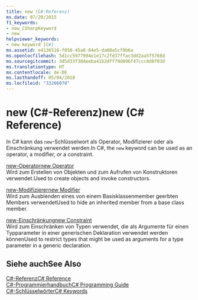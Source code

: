 ```yaml
---
title: new (C#-Referenz)
ms.date: 07/20/2015
f1_keywords:
- new_CSharpKeyword
- new
helpviewer_keywords:
- new keyword [C#]
ms.assetid: e4136516-f058-45a8-84e5-da00a5cf9b6a
ms.openlocfilehash: 5d1cc5977994e1e17c2fd37ffac3dd2aa5f5768d
ms.sourcegitcommit: 3d5d33f384eeba41b2dff79d096f47ccc8d8f03d
ms.translationtype: HT
ms.contentlocale: de-DE
ms.lasthandoff: 05/04/2018
ms.locfileid: "33266070"
---
```

# <a name="new-c-reference"></a><span data-ttu-id="1f7ff-102">new (C#-Referenz)</span><span class="sxs-lookup"><span data-stu-id="1f7ff-102">new (C# Reference)</span></span>
<span data-ttu-id="1f7ff-103">In C# kann das `new`-Schlüsselwort als Operator, Modifizierer oder als Einschränkung verwendet werden.</span><span class="sxs-lookup"><span data-stu-id="1f7ff-103">In C#, the `new` keyword can be used as an operator, a modifier, or a constraint.</span></span>  
  
 [<span data-ttu-id="1f7ff-104">new-Operator</span><span class="sxs-lookup"><span data-stu-id="1f7ff-104">new Operator</span></span>](../../../csharp/language-reference/keywords/new-operator.md)  
 <span data-ttu-id="1f7ff-105">Wird zum Erstellen von Objekten und zum Aufrufen von Konstruktoren verwendet.</span><span class="sxs-lookup"><span data-stu-id="1f7ff-105">Used to create objects and invoke constructors.</span></span>  
  
 [<span data-ttu-id="1f7ff-106">new-Modifizierer</span><span class="sxs-lookup"><span data-stu-id="1f7ff-106">new Modifier</span></span>](../../../csharp/language-reference/keywords/new-modifier.md)  
 <span data-ttu-id="1f7ff-107">Wird zum Ausblenden eines von einem Basisklassenmember geerbten Members verwendet</span><span class="sxs-lookup"><span data-stu-id="1f7ff-107">Used to hide an inherited member from a base class member.</span></span>  
  
 [<span data-ttu-id="1f7ff-108">new-Einschränkung</span><span class="sxs-lookup"><span data-stu-id="1f7ff-108">new Constraint</span></span>](../../../csharp/language-reference/keywords/new-constraint.md)  
 <span data-ttu-id="1f7ff-109">Wird zum Einschränken von Typen verwendet, die als Argumente für einen Typparameter in einer generischen Deklaration verwendet werden können</span><span class="sxs-lookup"><span data-stu-id="1f7ff-109">Used to restrict types that might be used as arguments for a type parameter in a generic declaration.</span></span>  
  
## <a name="see-also"></a><span data-ttu-id="1f7ff-110">Siehe auch</span><span class="sxs-lookup"><span data-stu-id="1f7ff-110">See Also</span></span>  
 [<span data-ttu-id="1f7ff-111">C#-Referenz</span><span class="sxs-lookup"><span data-stu-id="1f7ff-111">C# Reference</span></span>](../../../csharp/language-reference/index.md)  
 [<span data-ttu-id="1f7ff-112">C#-Programmierhandbuch</span><span class="sxs-lookup"><span data-stu-id="1f7ff-112">C# Programming Guide</span></span>](../../../csharp/programming-guide/index.md)  
 [<span data-ttu-id="1f7ff-113">C#-Schlüsselwörter</span><span class="sxs-lookup"><span data-stu-id="1f7ff-113">C# Keywords</span></span>](../../../csharp/language-reference/keywords/index.md)
